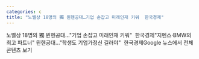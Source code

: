 ```yaml
---
categories: c
title: "노벨상 18명의 獨 뮌헨공대…기업 손잡고 미래인재 키워  한국경제"
---
```

노벨상 18명의 獨 뮌헨공대…"기업 손잡고 미래인재 키워"&nbsp;&nbsp;한국경제"지멘스·BMW의 최고 파트너" 뮌헨공대…"학생도 기업가정신 길러야"&nbsp;&nbsp;한국경제Google 뉴스에서 전체 콘텐츠 보기